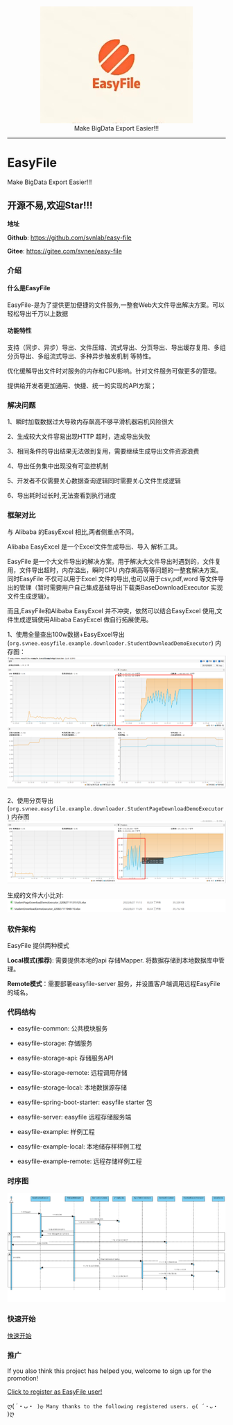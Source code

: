 <div align=center><img src="/doc/image/logo.jpg"/></div>

<div align=center> Make BigData Export Easier!!! </div>

-------

# EasyFile
Make BigData Export Easier!!!

## 开源不易,欢迎Star!!!
**地址**

**Github**: https://github.com/svnlab/easy-file

**Gitee**: https://gitee.com/svnee/easy-file

### 介绍

#### 什么是EasyFile

EasyFile-是为了提供更加便捷的文件服务,一整套Web大文件导出解决方案。可以轻松导出千万以上数据

#### 功能特性

支持（同步、异步）导出、文件压缩、流式导出、分页导出、导出缓存复用、多组分页导出、多组流式导出、多种异步触发机制 等特性。

优化缓解导出文件时对服务的内存和CPU影响。针对文件服务可做更多的管理。

提供给开发者更加通用、快捷、统一的实现的API方案；

### 解决问题

1、瞬时加载数据过大导致内存飙高不够平滑机器宕机风险很大

2、生成较大文件容易出现HTTP 超时，造成导出失败

3、相同条件的导出结果无法做到复用，需要继续生成导出文件资源浪费

4、导出任务集中出现没有可监控机制

5、开发者不仅需要关心数据查询逻辑同时需要关心文件生成逻辑

6、导出耗时过长时,无法查看到执行进度

### 框架对比

与 Alibaba 的EasyExcel 相比,两者侧重点不同。

Alibaba EasyExcel 是一个Excel文件生成导出、导入 解析工具。

EasyFile 是一个大文件导出的解决方案。用于解决大文件导出时遇到的，文件复用，文件导出超时，内存溢出，瞬时CPU 内存飙高等等问题的一整套解决方案。 同时EasyFile 不仅可以用于Excel
文件的导出,也可以用于csv,pdf,word 等文件导出的管理（暂时需要用户自己集成基础导出下载类BaseDownloadExecutor 实现文件生成逻辑）。

而且,EasyFile和Alibaba EasyExcel 并不冲突，依然可以结合EasyExcel 使用,文件生成逻辑使用Alibaba EasyExcel 做自行拓展使用。

1、使用全量查出100w数据+EasyExcel导出(`org.svnee.easyfile.example.downloader.StudentDownloadDemoExecutor`)
内存图：
![全量导出+EasyExcel](./doc/image/FullDownloadMemory.png)

2、使用分页导出(`org.svnee.easyfile.example.downloader.StudentPageDownloadDemoExecutor`)
内存图
![分页导出](./doc/image/PageDownloadMemory.png)

生成的文件大小比对:
![文件大小对比图](./doc/image/PageDownloadSize2FullDownloadSize.png)

### 软件架构

EasyFile 提供两种模式

**Local模式(推荐)**:  需要提供本地的api 存储Mapper. 将数据存储到本地数据库中管理。

**Remote模式**：需要部署easyfile-server 服务，并设置客户端调用远程EasyFile 的域名。

### 代码结构

- easyfile-common: 公共模块服务

- easyfile-storage: 存储服务
- easyfile-storage-api: 存储服务API
- easyfile-storage-remote: 远程调用存储
- easyfile-storage-local: 本地数据源存储

- easyfile-spring-boot-starter: easyfile starter 包
- easyfile-server: easyfile 远程存储服务端

- easyfile-example: 样例工程
- easyfile-example-local: 本地储存样样例工程
- easyfile-example-remote: 远程存储样例工程

### 时序图

![下载时序图](./doc/image/sequence.png)

### 快速开始

[快速开始](doc/QuickStart.md)

### 推广

If you also think this project has helped you, welcome to sign up for the promotion!

[Click to register as EasyFile user!](https://github.com/svnlab/easy-file/issues/1)

ღ( ´・ᴗ・` )ღ Many thanks to the following registered users. ღ( ´・ᴗ・` )ღ
